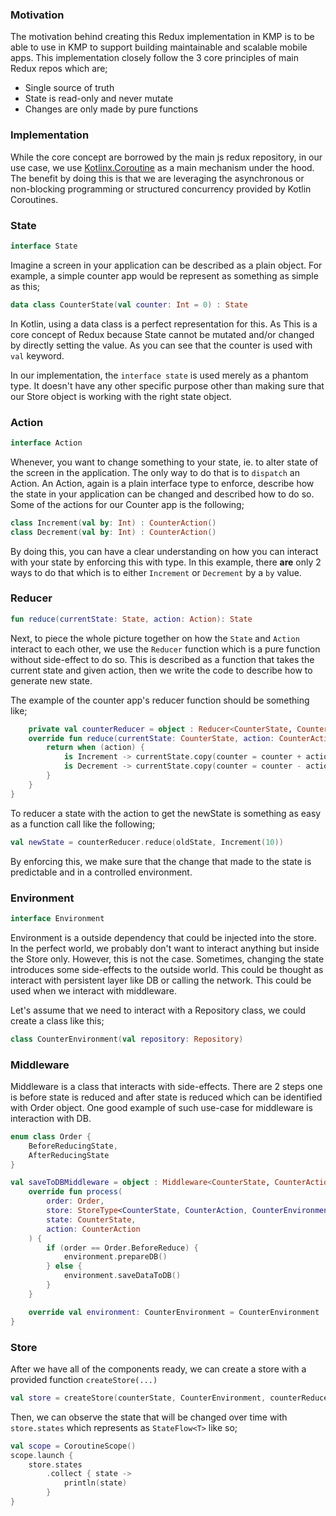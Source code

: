 ### Motivation

The motivation behind creating this Redux implementation in KMP is to be able to use in KMP to
support building maintainable and scalable mobile apps. This implementation closely follow the 3
core principles of main Redux repos which are;

* Single source of truth
* State is read-only and never mutate
* Changes are only made by pure functions

### Implementation

While the core concept are borrowed by the main js redux repository, in our use case, we
use [Kotlinx.Coroutine](https://kotlinlang.org/docs/coroutines-overview.html) as a main mechanism
under the hood. The benefit by doing this is that we are leveraging the asynchronous or non-blocking
programming or structured concurrency provided by Kotlin Coroutines.

### State

```kotlin
interface State
```

Imagine a screen in your application can be described as a plain object. For example, a simple
counter app would be represent as something as simple as this;

```kotlin
data class CounterState(val counter: Int = 0) : State
```

In Kotlin, using a data class is a perfect representation for this. As This is a core concept of
Redux because State cannot be mutated and/or changed by directly setting the value. As you can see
that the counter is used with `val` keyword.

In our implementation, the `interface state` is used merely as a phantom type. It doesn't have any
other specific purpose other than making sure that our Store object is working with the right state
object.

### Action

```kotlin
interface Action
```

Whenever, you want to change something to your state, ie. to alter state of the screen in the
application. The only way to do that is to `dispatch` an Action. An Action, again is a plain
interface type to enforce, describe how the state in your application can be changed and described
how to do so. Some of the actions for our Counter app is the following;

```kotlin
class Increment(val by: Int) : CounterAction()
class Decrement(val by: Int) : CounterAction()
```

By doing this, you can have a clear understanding on how you can interact with your state by
enforcing this with type. In this example, there **are** only 2 ways to do that which is to
either `Increment` or `Decrement` by a `by` value.

### Reducer

```kotlin
fun reduce(currentState: State, action: Action): State
```

Next, to piece the whole picture together on how the `State` and `Action` interact to each other, we
use the `Reducer` function which is a pure function without side-effect to do so. This is described
as a function that takes the current state and given action, then we write the code to describe how
to generate new state.

The example of the counter app's reducer function should be something like;

```kotlin
    private val counterReducer = object : Reducer<CounterState, CounterAction> {
    override fun reduce(currentState: CounterState, action: CounterAction): CounterState {
        return when (action) {
            is Increment -> currentState.copy(counter = counter + action.by)
            is Decrement -> currentState.copy(counter = counter - action.by)
        }
    }
}
```

To reducer a state with the action to get the newState is something as easy as a function call like
the following;

```kotlin
val newState = counterReducer.reduce(oldState, Increment(10))
```

By enforcing this, we make sure that the change that made to the state is predictable and in a
controlled environment.

### Environment

```kotlin
interface Environment
```

Environment is a outside dependency that could be injected into the store. In the perfect world, we
probably don't want to interact anything but inside the Store only. However, this is not the case.
Sometimes, changing the state introduces some side-effects to the outside world. This could be
thought as interact with persistent layer like DB or calling the network. This could be used when we
interact with middleware.

Let's assume that we need to interact with a Repository class, we could create a class like this;

```kotlin
class CounterEnvironment(val repository: Repository)
```

### Middleware

Middleware is a class that interacts with side-effects. There are 2 steps one is before state is
reduced and after state is reduced which can be identified with Order object. One good example of
such use-case for middleware is interaction with DB.

```kotlin
enum class Order {
    BeforeReducingState,
    AfterReducingState
}
```

```kotlin
val saveToDBMiddleware = object : Middleware<CounterState, CounterAction, CounterEnvironment> {
    override fun process(
        order: Order,
        store: StoreType<CounterState, CounterAction, CounterEnvironment>,
        state: CounterState,
        action: CounterAction
    ) {
        if (order == Order.BeforeReduce) {
            environment.prepareDB()
        } else {
            environment.saveDataToDB()
        }
    }

    override val environment: CounterEnvironment = CounterEnvironment
}
```

### Store

After we have all of the components ready, we can create a store with a provided
function `createStore(...)`

```kotlin
val store = createStore(counterState, CounterEnvironment, counterReducer)
```

Then, we can observe the state that will be changed over time with `store.states` which represents
as `StateFlow<T>` like so;

```kotlin
val scope = CoroutineScope()
scope.launch {
    store.states
        .collect { state ->
            println(state)
        }
}
```
